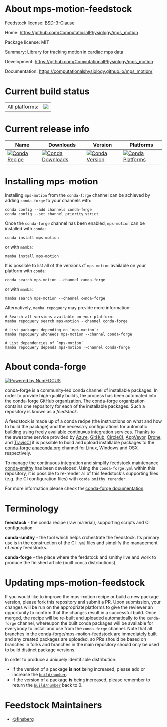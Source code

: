 About mps-motion-feedstock
==========================

Feedstock license: [BSD-3-Clause](https://github.com/conda-forge/mps-motion-feedstock/blob/main/LICENSE.txt)

Home: https://github.com/ComputationalPhysiology/mps_motion

Package license: MIT

Summary: Library for tracking motion in cardiac mps data

Development: https://github.com/ComputationalPhysiology/mps_motion

Documentation: https://computationalphysiology.github.io/mps_motion/

Current build status
====================


<table><tr><td>All platforms:</td>
    <td>
      <a href="https://dev.azure.com/conda-forge/feedstock-builds/_build/latest?definitionId=19088&branchName=main">
        <img src="https://dev.azure.com/conda-forge/feedstock-builds/_apis/build/status/mps-motion-feedstock?branchName=main">
      </a>
    </td>
  </tr>
</table>

Current release info
====================

| Name | Downloads | Version | Platforms |
| --- | --- | --- | --- |
| [![Conda Recipe](https://img.shields.io/badge/recipe-mps--motion-green.svg)](https://anaconda.org/conda-forge/mps-motion) | [![Conda Downloads](https://img.shields.io/conda/dn/conda-forge/mps-motion.svg)](https://anaconda.org/conda-forge/mps-motion) | [![Conda Version](https://img.shields.io/conda/vn/conda-forge/mps-motion.svg)](https://anaconda.org/conda-forge/mps-motion) | [![Conda Platforms](https://img.shields.io/conda/pn/conda-forge/mps-motion.svg)](https://anaconda.org/conda-forge/mps-motion) |

Installing mps-motion
=====================

Installing `mps-motion` from the `conda-forge` channel can be achieved by adding `conda-forge` to your channels with:

```
conda config --add channels conda-forge
conda config --set channel_priority strict
```

Once the `conda-forge` channel has been enabled, `mps-motion` can be installed with `conda`:

```
conda install mps-motion
```

or with `mamba`:

```
mamba install mps-motion
```

It is possible to list all of the versions of `mps-motion` available on your platform with `conda`:

```
conda search mps-motion --channel conda-forge
```

or with `mamba`:

```
mamba search mps-motion --channel conda-forge
```

Alternatively, `mamba repoquery` may provide more information:

```
# Search all versions available on your platform:
mamba repoquery search mps-motion --channel conda-forge

# List packages depending on `mps-motion`:
mamba repoquery whoneeds mps-motion --channel conda-forge

# List dependencies of `mps-motion`:
mamba repoquery depends mps-motion --channel conda-forge
```


About conda-forge
=================

[![Powered by
NumFOCUS](https://img.shields.io/badge/powered%20by-NumFOCUS-orange.svg?style=flat&colorA=E1523D&colorB=007D8A)](https://numfocus.org)

conda-forge is a community-led conda channel of installable packages.
In order to provide high-quality builds, the process has been automated into the
conda-forge GitHub organization. The conda-forge organization contains one repository
for each of the installable packages. Such a repository is known as a *feedstock*.

A feedstock is made up of a conda recipe (the instructions on what and how to build
the package) and the necessary configurations for automatic building using freely
available continuous integration services. Thanks to the awesome service provided by
[Azure](https://azure.microsoft.com/en-us/services/devops/), [GitHub](https://github.com/),
[CircleCI](https://circleci.com/), [AppVeyor](https://www.appveyor.com/),
[Drone](https://cloud.drone.io/welcome), and [TravisCI](https://travis-ci.com/)
it is possible to build and upload installable packages to the
[conda-forge](https://anaconda.org/conda-forge) [anaconda.org](https://anaconda.org/)
channel for Linux, Windows and OSX respectively.

To manage the continuous integration and simplify feedstock maintenance
[conda-smithy](https://github.com/conda-forge/conda-smithy) has been developed.
Using the ``conda-forge.yml`` within this repository, it is possible to re-render all of
this feedstock's supporting files (e.g. the CI configuration files) with ``conda smithy rerender``.

For more information please check the [conda-forge documentation](https://conda-forge.org/docs/).

Terminology
===========

**feedstock** - the conda recipe (raw material), supporting scripts and CI configuration.

**conda-smithy** - the tool which helps orchestrate the feedstock.
                   Its primary use is in the construction of the CI ``.yml`` files
                   and simplify the management of *many* feedstocks.

**conda-forge** - the place where the feedstock and smithy live and work to
                  produce the finished article (built conda distributions)


Updating mps-motion-feedstock
=============================

If you would like to improve the mps-motion recipe or build a new
package version, please fork this repository and submit a PR. Upon submission,
your changes will be run on the appropriate platforms to give the reviewer an
opportunity to confirm that the changes result in a successful build. Once
merged, the recipe will be re-built and uploaded automatically to the
`conda-forge` channel, whereupon the built conda packages will be available for
everybody to install and use from the `conda-forge` channel.
Note that all branches in the conda-forge/mps-motion-feedstock are
immediately built and any created packages are uploaded, so PRs should be based
on branches in forks and branches in the main repository should only be used to
build distinct package versions.

In order to produce a uniquely identifiable distribution:
 * If the version of a package **is not** being increased, please add or increase
   the [``build/number``](https://docs.conda.io/projects/conda-build/en/latest/resources/define-metadata.html#build-number-and-string).
 * If the version of a package **is** being increased, please remember to return
   the [``build/number``](https://docs.conda.io/projects/conda-build/en/latest/resources/define-metadata.html#build-number-and-string)
   back to 0.

Feedstock Maintainers
=====================

* [@finsberg](https://github.com/finsberg/)

